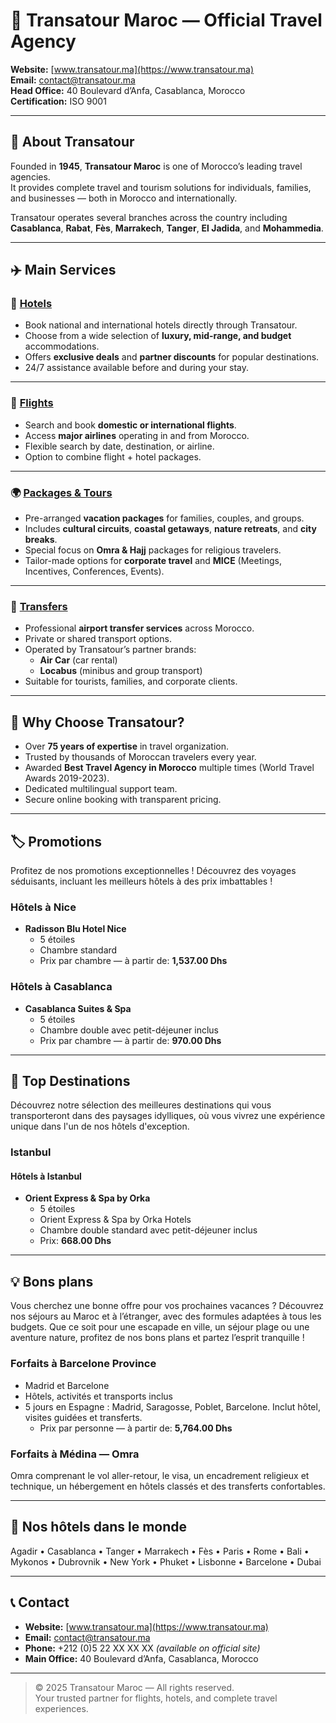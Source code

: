 # 🧭 Transatour Maroc — Official Travel Agency

**Website:** [www.transatour.ma](https://www.transatour.ma)  
**Email:** [contact@transatour.ma](mailto:contact@transatour.ma)  
**Head Office:** 40 Boulevard d’Anfa, Casablanca, Morocco  
**Certification:** ISO 9001

---

## 🏢 About Transatour

Founded in **1945**, **Transatour Maroc** is one of Morocco’s leading travel agencies.  
It provides complete travel and tourism solutions for individuals, families, and businesses — both in Morocco and internationally.

Transatour operates several branches across the country including **Casablanca**, **Rabat**, **Fès**, **Marrakech**, **Tanger**, **El Jadida**, and **Mohammedia**.

---

## ✈️ Main Services

### 🏨 [Hotels](https://www.transatour.ma/hotels/)

- Book national and international hotels directly through Transatour.
- Choose from a wide selection of **luxury, mid-range, and budget** accommodations.
- Offers **exclusive deals** and **partner discounts** for popular destinations.
- 24/7 assistance available before and during your stay.

---

### 🛫 [Flights](https://www.transatour.ma/flights/)

- Search and book **domestic or international flights**.
- Access **major airlines** operating in and from Morocco.
- Flexible search by date, destination, or airline.
- Option to combine flight + hotel packages.

---

### 🌍 [Packages & Tours](https://www.transatour.ma/packages/tours/)

- Pre-arranged **vacation packages** for families, couples, and groups.
- Includes **cultural circuits**, **coastal getaways**, **nature retreats**, and **city breaks**.
- Special focus on **Omra & Hajj** packages for religious travelers.
- Tailor-made options for **corporate travel** and **MICE** (Meetings, Incentives, Conferences, Events).

---

### 🚗 [Transfers](https://www.transatour.ma/transfers/)

- Professional **airport transfer services** across Morocco.
- Private or shared transport options.
- Operated by Transatour’s partner brands:
   - **Air Car** (car rental)
   - **Locabus** (minibus and group transport)
- Suitable for tourists, families, and corporate clients.

---

## 💼 Why Choose Transatour?

- Over **75 years of expertise** in travel organization.
- Trusted by thousands of Moroccan travelers every year.
- Awarded **Best Travel Agency in Morocco** multiple times (World Travel Awards 2019-2023).
- Dedicated multilingual support team.
- Secure online booking with transparent pricing.

---

## 🏷️ Promotions

Profitez de nos promotions exceptionnelles ! Découvrez des voyages séduisants, incluant les meilleurs hôtels à des prix imbattables !

### Hôtels à Nice

- **Radisson Blu Hotel Nice**
   - 5 étoiles
   - Chambre standard
   - Prix par chambre — à partir de: **1,537.00 Dhs**

### Hôtels à Casablanca

- **Casablanca Suites & Spa**
   - 5 étoiles
   - Chambre double avec petit-déjeuner inclus
   - Prix par chambre — à partir de: **970.00 Dhs**

---

## 📍 Top Destinations

Découvrez notre sélection des meilleures destinations qui vous transporteront dans des paysages idylliques, où vous vivrez une expérience unique dans l'un de nos hôtels d'exception.

### Istanbul

#### Hôtels à Istanbul

- **Orient Express & Spa by Orka**
   - 5 étoiles
   - Orient Express & Spa by Orka Hotels
   - Chambre double standard avec petit-déjeuner inclus
   - Prix: **668.00 Dhs**

---

## 💡 Bons plans

Vous cherchez une bonne offre pour vos prochaines vacances ? Découvrez nos séjours au Maroc et à l’étranger, avec des formules adaptées à tous les budgets. Que ce soit pour une escapade en ville, un séjour plage ou une aventure nature, profitez de nos bons plans et partez l’esprit tranquille !

### Forfaits à Barcelone Province

- Madrid et Barcelone
- Hôtels, activités et transports inclus
- 5 jours en Espagne : Madrid, Saragosse, Poblet, Barcelone. Inclut hôtel, visites guidées et transferts.
   - Prix par personne — à partir de: **5,764.00 Dhs**

### Forfaits à Médina — Omra

Omra comprenant le vol aller-retour, le visa, un encadrement religieux et technique, un hébergement en hôtels classés et des transferts confortables.

---

## 🏨 Nos hôtels dans le monde

Agadir • Casablanca • Tanger • Marrakech • Fès • Paris • Rome • Bali • Mykonos • Dubrovnik • New York • Phuket • Lisbonne • Barcelone • Dubai

---

## 📞 Contact

- **Website:** [www.transatour.ma](https://www.transatour.ma)
- **Email:** [contact@transatour.ma](mailto:contact@transatour.ma)
- **Phone:** +212 (0)5 22 XX XX XX _(available on official site)_
- **Main Office:** 40 Boulevard d’Anfa, Casablanca, Morocco

---

> © 2025 Transatour Maroc — All rights reserved.  
> Your trusted partner for flights, hotels, and complete travel experiences.
